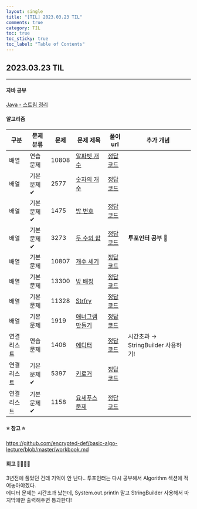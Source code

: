 ```yaml
---
layout: single
title: "[TIL] 2023.03.23 TIL"
comments: true
category: TIL
toc: true
toc_sticky: true
toc_label: "Table of Contents"
---
```


## 2023.03.23 TIL

---

####  자바 공부

[Java - 스트림 정리](https://eivomin.github.io/java/Java-%EC%8A%A4%ED%8A%B8%EB%A6%BC/)

####  알고리즘 

| 구분     | 문제 분류  | 문제 | 문제 제목 | 풀이 url                                                                                                                               | 추가 개념      |
|--------|--------|-----|---------|--------------------------------------------------------------------------------------------------------------------------------------|------------|
| 배열 |  연습 문제 | 10808 | [알파벳 개수](https://www.acmicpc.net/problem/10808) | [정답 코드](https://eivomin.github.io/baekjoon/%EB%B0%B1%EC%A4%80-10808-%EC%95%8C%ED%8C%8C%EB%B2%B3-%EA%B0%9C%EC%88%98/)                 |            |
|배열| 기본 문제✔ | 2577 | [숫자의 개수](https://www.acmicpc.net/problem/2577) | [정답 코드](https://eivomin.github.io/baekjoon/%EB%B0%B1%EC%A4%80-2577-%EC%88%AB%EC%9E%90%EC%9D%98-%EA%B0%9C%EC%88%98/)                  |            |
|배열| 기본 문제✔ | 1475 | [방 번호](https://www.acmicpc.net/problem/1475) | [정답 코드](https://eivomin.github.io/baekjoon/%EB%B0%B1%EC%A4%80-1475-%EB%B0%A9-%EB%B2%88%ED%98%B8/)                                    |            |
|배열| 기본 문제✔ | 3273 | [두 수의 합](https://www.acmicpc.net/problem/3273) | [정답 코드](https://eivomin.github.io/baekjoon/%EB%B0%B1%EC%A4%80-3273-%EB%91%90-%EC%88%98%EC%9D%98-%ED%95%A9/)                          | **투포인터 공부** 🥲 |
|배열| 기본 문제  | 10807 | [개수 세기](https://www.acmicpc.net/problem/10807) | [정답 코드](https://eivomin.github.io/baekjoon/%EB%B0%B1%EC%A4%80-10807-%EA%B0%9C%EC%88%98-%EC%84%B8%EA%B8%B0/)                          |            |
|배열| 기본 문제  | 13300 | [방 배정](https://www.acmicpc.net/problem/13300) | [정답 코드](https://eivomin.github.io/baekjoon/%EB%B0%B1%EC%A4%80-13300-%EB%B0%A9-%EB%B0%B0%EC%A0%95/)                                   |            |
|배열| 기본 문제  | 11328 | [Strfry](https://www.acmicpc.net/problem/11328) | [정답 코드](https://eivomin.github.io/baekjoon/%EB%B0%B1%EC%A4%80-11328-Strfry/)                                                         |            |
|배열| 기본 문제  | 1919 | [애너그램 만들기](https://www.acmicpc.net/problem/1919) | [정답 코드](https://eivomin.github.io/baekjoon/%EB%B0%B1%EC%A4%80-1919-%EC%95%A0%EB%84%88%EA%B7%B8%EB%9E%A8-%EB%A7%8C%EB%93%A4%EA%B8%B0/) |            |
| 연결리스트 | 연습 문제 | 1406 | [에디터](https://www.acmicpc.net/problem/1406)       | [정답 코드](https://eivomin.github.io/baekjoon/%EB%B0%B1%EC%A4%80-1406-%EC%97%90%EB%94%94%ED%84%B0/)                                     | 시간초과 → StringBuilder 사용하기!  |
| 연결리스트 | 기본 문제✔ | 5397 | [키로거](https://www.acmicpc.net/problem/5397)      | [정답 코드](https://eivomin.github.io/baekjoon/%EB%B0%B1%EC%A4%80-5397-%ED%82%A4%EB%A1%9C%EA%B1%B0/)                                     |                             |
| 연결리스트 | 기본 문제✔ | 1158 | [요세푸스 문제](https://www.acmicpc.net/problem/1158) | [정답 코드](https://eivomin.github.io/baekjoon/%EB%B0%B1%EC%A4%80-1158-%EC%9A%94%EC%84%B8%ED%91%B8%EC%8A%A4-%EB%AC%B8%EC%A0%9C/)         |                             |


#### ⭐️ 참고 ⭐️
<https://github.com/encrypted-def/basic-algo-lecture/blob/master/workbook.md>



#### 회고 👩🏻‍💻📝
3년전에 풀었던 건데 기억이 안 난다.. 투포인터는 다시 공부해서 Algorithm 섹션에 적어놓아야겠다.<br>
에디터 문제는 시간초과 났는데, System.out.println 말고 StringBuilder 사용해서 마지막에만 출력해주면 통과한다!
